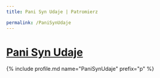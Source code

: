 ```yaml
---
title: Pani Syn Udaje | Patromierz

permalink: /PaniSynUdaje
---
```


# [Pani Syn Udaje](https://patronite.pl/PaniSynUdaje)

{% include profile.md name="PaniSynUdaje" prefix="p" %}
